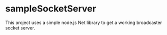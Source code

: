 # sampleSocketServer
This project uses a simple node.js Net library to get a working broadcaster socket server.
